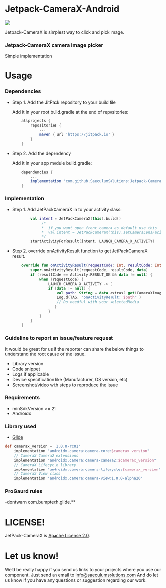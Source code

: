 # Jetpack-CameraX-Android

[![](https://jitpack.io/v/SaeculumSolutions/Jetpack-CameraX-Android.svg)](https://jitpack.io/#SaeculumSolutions/Jetpack-CameraX-Android)

Jetpack-CameraX is simplest way to click and pick image.

### Jetpack-CameraX camera image picker

Simple implementation 

# Usage

### Dependencies

* Step 1. Add the JitPack repository to your build file
    
    Add it in your root build.gradle at the end of repositories:

    ```groovy
	    allprojects {
		    repositories {
			    ...
			    maven { url 'https://jitpack.io' }
		    }
	    }
    ``` 

* Step 2. Add the dependency
    
    Add it in your app module build.gradle:
    
    ```groovy
        dependencies {
            ...
            implementation 'com.github.SaeculumSolutions:Jetpack-CameraX-Android:1.0.0'
        }
    ``` 
    
 ### Implementation
 
 * Step 1. Add JetPackCameraX in to your activity class:
    
       
    ```kotlin
            val intent = JetPackCameraX(this).build()
                 /*
                 *  if you want open front camera as default use this
                 *  val intent = JetPackCameraX(this).setCameraLensFacingFront(true).build()
                 */
            startActivityForResult(intent, LAUNCH_CAMERA_X_ACTIVITY)
    ```


* Step 2. override onActivityResult function to get JetPackCameraX result.

    ```kotlin
        override fun onActivityResult(requestCode: Int, resultCode: Int, data: Intent?) {
            super.onActivityResult(requestCode, resultCode, data)
            if (resultCode == Activity.RESULT_OK && data != null) {
                when (requestCode) {
                    LAUNCH_CAMERA_X_ACTIVITY -> {
                    if (data != null) {
                        val path: String = data.extras?.get(CameraXImage.GET_CLICKED_IMAGE_URI).toString()
                        Log.d(TAG, "onActivityResult: $path" )
                        // Do needful with your selectedMedia
                       }
                    }
                }
            }
        }
    ```
### Guideline to report an issue/feature request
It would be great for us if the reporter can share the below things to understand the root cause of the issue.

* Library version
* Code snippet
* Logs if applicable
* Device specification like (Manufacturer, OS version, etc)
* Screenshot/video with steps to reproduce the issue
    
### Requirements

* minSdkVersion >= 21
* Androidx

### Library used

* [Glide](https://github.com/bumptech/glide)

``` groovy
def camerax_version = '1.0.0-rc01'
    implementation "androidx.camera:camera-core:$camerax_version"
    // CameraX Camera2 extensions
    implementation "androidx.camera:camera-camera2:$camerax_version"
    // CameraX Lifecycle library
    implementation "androidx.camera:camera-lifecycle:$camerax_version"
    // CameraX View class
    implementation 'androidx.camera:camera-view:1.0.0-alpha20'
```

### ProGaurd rules

-dontwarn com.bumptech.glide.**

# LICENSE!

JetPack-CameraX is [Apache License 2.0](/LICENSE).

# Let us know!
We’d be really happy if you send us links to your projects where you use our component. Just send an email to info@saeculumsolutions.com And do let us know if you have any questions or suggestion regarding our work.

